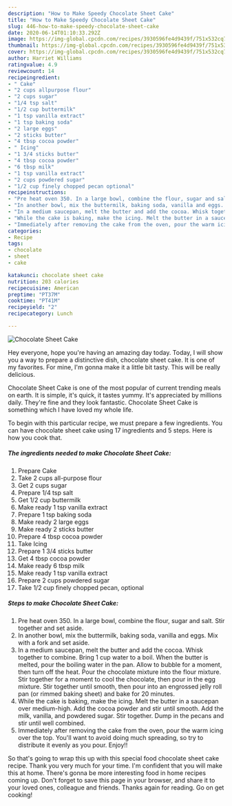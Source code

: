 ```yaml
---
description: "How to Make Speedy Chocolate Sheet Cake"
title: "How to Make Speedy Chocolate Sheet Cake"
slug: 446-how-to-make-speedy-chocolate-sheet-cake
date: 2020-06-14T01:10:33.292Z
image: https://img-global.cpcdn.com/recipes/3930596fe4d9439f/751x532cq70/chocolate-sheet-cake-recipe-main-photo.jpg
thumbnail: https://img-global.cpcdn.com/recipes/3930596fe4d9439f/751x532cq70/chocolate-sheet-cake-recipe-main-photo.jpg
cover: https://img-global.cpcdn.com/recipes/3930596fe4d9439f/751x532cq70/chocolate-sheet-cake-recipe-main-photo.jpg
author: Harriet Williams
ratingvalue: 4.9
reviewcount: 14
recipeingredient:
- " Cake"
- "2 cups allpurpose flour"
- "2 cups sugar"
- "1/4 tsp salt"
- "1/2 cup buttermilk"
- "1 tsp vanilla extract"
- "1 tsp baking soda"
- "2 large eggs"
- "2 sticks butter"
- "4 tbsp cocoa powder"
- " Icing"
- "1 3/4 sticks butter"
- "4 tbsp cocoa powder"
- "6 tbsp milk"
- "1 tsp vanilla extract"
- "2 cups powdered sugar"
- "1/2 cup finely chopped pecan optional"
recipeinstructions:
- "Pre heat oven 350. In a large bowl, combine the flour, sugar and salt. Stir together and set aside."
- "In another bowl, mix the buttermilk, baking soda, vanilla and eggs. Mix with a fork and set aside."
- "In a medium saucepan, melt the butter and add the cocoa. Whisk together to combine. Bring 1 cup water to a boil. When the butter is melted, pour the boiling water in the pan. Allow to bubble for a moment, then turn off the heat. Pour the chocolate mixture into the flour mixture. Stir together for a moment to cool the chocolate, then pour in the egg mixture. Stir together until smooth, then pour into an engrossed jelly roll pan (or rimmed baking sheet) and bake for 20 minutes."
- "While the cake is baking, make the icing. Melt the butter in a saucepan over medium-high. Add the cocoa powder and stir until smooth. Add the milk, vanilla, and powdered sugar. Stir together. Dump in the pecans and stir until well combined."
- "Immediately after removing the cake from the oven, pour the warm icing over the top. You&#39;ll want to avoid doing much spreading, so try to distribute it evenly as you pour. Enjoy!!"
categories:
- Recipe
tags:
- chocolate
- sheet
- cake

katakunci: chocolate sheet cake 
nutrition: 203 calories
recipecuisine: American
preptime: "PT37M"
cooktime: "PT41M"
recipeyield: "2"
recipecategory: Lunch

---
```



![Chocolate Sheet Cake](https://img-global.cpcdn.com/recipes/3930596fe4d9439f/751x532cq70/chocolate-sheet-cake-recipe-main-photo.jpg)

Hey everyone, hope you're having an amazing day today. Today, I will show you a way to prepare a distinctive dish, chocolate sheet cake. It is one of my favorites. For mine, I'm gonna make it a little bit tasty. This will be really delicious.



Chocolate Sheet Cake is one of the most popular of current trending meals on earth. It is simple, it's quick, it tastes yummy. It's appreciated by millions daily. They're fine and they look fantastic. Chocolate Sheet Cake is something which I have loved my whole life.


To begin with this particular recipe, we must prepare a few ingredients. You can have chocolate sheet cake using 17 ingredients and 5 steps. Here is how you cook that.

<!--inarticleads1-->

##### The ingredients needed to make Chocolate Sheet Cake:

1. Prepare  Cake
1. Take 2 cups all-purpose flour
1. Get 2 cups sugar
1. Prepare 1/4 tsp salt
1. Get 1/2 cup buttermilk
1. Make ready 1 tsp vanilla extract
1. Prepare 1 tsp baking soda
1. Make ready 2 large eggs
1. Make ready 2 sticks butter
1. Prepare 4 tbsp cocoa powder
1. Take  Icing
1. Prepare 1 3/4 sticks butter
1. Get 4 tbsp cocoa powder
1. Make ready 6 tbsp milk
1. Make ready 1 tsp vanilla extract
1. Prepare 2 cups powdered sugar
1. Take 1/2 cup finely chopped pecan, optional




<!--inarticleads2-->

##### Steps to make Chocolate Sheet Cake:

1. Pre heat oven 350. In a large bowl, combine the flour, sugar and salt. Stir together and set aside.
1. In another bowl, mix the buttermilk, baking soda, vanilla and eggs. Mix with a fork and set aside.
1. In a medium saucepan, melt the butter and add the cocoa. Whisk together to combine. Bring 1 cup water to a boil. When the butter is melted, pour the boiling water in the pan. Allow to bubble for a moment, then turn off the heat. Pour the chocolate mixture into the flour mixture. Stir together for a moment to cool the chocolate, then pour in the egg mixture. Stir together until smooth, then pour into an engrossed jelly roll pan (or rimmed baking sheet) and bake for 20 minutes.
1. While the cake is baking, make the icing. Melt the butter in a saucepan over medium-high. Add the cocoa powder and stir until smooth. Add the milk, vanilla, and powdered sugar. Stir together. Dump in the pecans and stir until well combined.
1. Immediately after removing the cake from the oven, pour the warm icing over the top. You&#39;ll want to avoid doing much spreading, so try to distribute it evenly as you pour. Enjoy!!




So that's going to wrap this up with this special food chocolate sheet cake recipe. Thank you very much for your time. I'm confident that you will make this at home. There's gonna be more interesting food in home recipes coming up. Don't forget to save this page in your browser, and share it to your loved ones, colleague and friends. Thanks again for reading. Go on get cooking!
